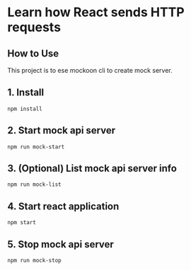 # Learn how React sends HTTP requests

## How to Use

This project is to ese mockoon cli to create mock server.

## 1. Install

```
npm install
```

## 2. Start mock api server

```
npm run mock-start
```

## 3. (Optional) List mock api server info

```
npm run mock-list
```

## 4. Start react application

```
npm start
```

## 5. Stop mock api server

```
npm run mock-stop
```
